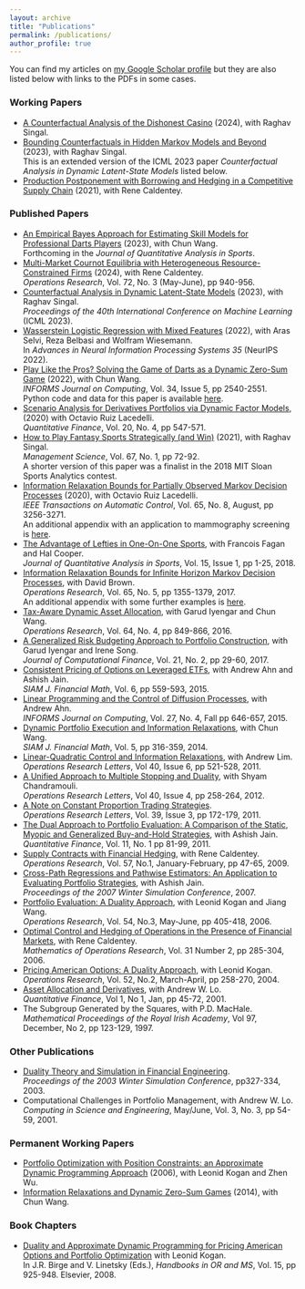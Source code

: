 ```yaml
---
layout: archive
title: "Publications"
permalink: /publications/
author_profile: true
---
```


<!---
{% if author.googlescholar %}
  You can find my articles on <u><a href="{{author.googlescholar}}">my Google Scholar profile</a></u>. 
{% endif %}

{% include base_path %}

{% for post in site.publications reversed %}
  {% include archive-single.html %}
{% endfor %} 
--->

You can find my articles on [my Google Scholar profile](https://scholar.google.com/citations?user=cSXJYiUAAAAJ&hl=en) but they are also listed below with links to the PDFs in some cases.
### Working Papers
* [A Counterfactual Analysis of the Dishonest Casino](http://arxiv.org/abs/2405.15120) (2024), with Raghav Singal.  
* [Bounding Counterfactuals in Hidden Markov Models and Beyond](https://ssrn.com/abstract=4529724) (2023), with Raghav Singal.  
  This is an extended version of the ICML 2023 paper _Counterfactual Analysis in Dynamic Latent-State Models_ listed below.
* [Production Postponement with Borrowing and Hedging in a Competitive Supply Chain](https://martin-haugh.github.io/files/Research/On_the_Value_of_Production_Postponement_in_Financially_Constrained_Supply_Chains.pdf) (2021), with Rene Caldentey.

### Published Papers
* [An Empirical Bayes Approach for Estimating Skill Models for Professional Darts Players](https://arxiv.org/abs/2302.10750) (2023), with Chun Wang.  
  Forthcoming in the _Journal of Quantitative Analysis in Sports_.
* [Multi-Market Cournot Equilibria with Heterogeneous Resource-Constrained Firms](https://martin-haugh.github.io/files/Research/Cournot-Asymmetric_Final.pdf) (2024), with Rene Caldentey.  
 _Operations Research_, Vol. 72, No. 3 (May-June), pp 940-956.
* [Counterfactual Analysis in Dynamic Latent-State Models](http://arxiv.org/abs/2205.13832) (2023), with Raghav Singal.   
 _Proceedings of the 40th International Conference on Machine Learning_ (ICML 2023).
* [Wasserstein Logistic Regression with Mixed Features](http://arxiv.org/abs/2205.13501) (2022), with Aras Selvi, Reza Belbasi and Wolfram Wiesemann.  
In _Advances in Neural Information Processing Systems 35_ (NeurIPS 2022).
* [Play Like the Pros? Solving the Game of Darts as a Dynamic Zero-Sum Game](https://arxiv.org/pdf/2011.11031.pdf) (2022), with Chun Wang.  
  _INFORMS Journal on Computing_, Vol. 34, Issue 5, pp 2540-2551.  
  Python code and data for this paper is available [here](https://www.dropbox.com/sh/ayzkh0njs2zzuho/AACCSR1_FzB8m6Mj-_Ha7G8Aa?dl=0).
* [Scenario Analysis for Derivatives Portfolios via Dynamic Factor Models](https://papers.ssrn.com/sol3/papers.cfm?abstract_id=3424127), (2020) with Octavio Ruiz Lacedelli.  
_Quantitative Finance_, Vol. 20, No. 4, pp 547-571.
* [How to Play Fantasy Sports Strategically (and Win)](https://papers.ssrn.com/sol3/papers.cfm?abstract_id=3393127) (2021), with Raghav Singal.  
 _Management Science_, Vol. 67, No. 1, pp 72-92.  
A shorter version of this paper was a finalist in the 2018 MIT Sloan Sports Analytics contest.
* [Information Relaxation Bounds for Partially Observed Markov Decision Processes](https://martin-haugh.github.io/files/Research/POMDP_IR_March_2019.pdf) (2020), with Octavio Ruiz Lacedelli.  
_IEEE Transactions on Automatic Control_, Vol. 65, No. 8, August, pp 3256-3271.  
An additional appendix with an application to mammography screening is [here](https://martin-haugh.github.io/files/Research/POMDP_Mammography_ForWebsite.pdf).
* [The Advantage of Lefties in One-On-One Sports](https://www.degruyter.com/view/j/jqas.2019.15.issue-1/jqas-2017-0076/jqas-2017-0076.xml), with Francois Fagan and Hal Cooper.  
  _Journal of Quantitative Analysis in Sports_, Vol. 15, Issue 1, pp 1-25, 2018.
* [Information Relaxation Bounds for Infinite Horizon Markov Decision Processes](https://martin-haugh.github.io/files/Research/InfoRelaxation_OR.pdf), with David Brown.  
_Operations Research_, Vol. 65, No. 5, pp 1355-1379, 2017.  
An additional appendix with some further examples is [here](https://martin-haugh.github.io/files/Research/Infinite_Horizon_Online_Appendix.pdf).
* [Tax-Aware Dynamic Asset Allocation](https://martin-haugh.github.io/files/Research/OR_TaxAssetAllocation_Published.pdf), with Garud Iyengar and Chun Wang.  
_Operations Research_, Vol. 64, No. 4, pp 849-866, 2016.
* [A Generalized Risk Budgeting Approach to Portfolio Construction](https://martin-haugh.github.io/files/Research/A_generalized_risk_budgeting_approach.pdf), with Garud Iyengar and Irene Song.  
_Journal of Computational Finance_, Vol. 21, No. 2, pp 29-60, 2017.
* [Consistent Pricing of Options on Leveraged ETFs](https://epubs.siam.org/doi/pdf/10.1137/151003933), with Andrew Ahn and Ashish Jain.  
_SIAM J. Financial Math_, Vol. 6, pp 559-593, 2015.
* [Linear Programming and the Control of Diffusion Processes](https://martin-haugh.github.io/files/Research/LP_HJB_Duality.pdf), with Andrew Ahn.  
_INFORMS Journal on Computing_, Vol. 27, No. 4, Fall pp 646-657, 2015.
* [Dynamic Portfolio Execution and Information Relaxations](https://martin-haugh.github.io/files/Research/PublishedPortfolioExecution.pdf), with Chun Wang.  
_SIAM J. Financial Math_, Vol. 5, pp 316-359, 2014.
* [Linear-Quadratic Control and Information Relaxations](https://martin-haugh.github.io/files/Research/LQ_Control_Duality.pdf), with Andrew Lim.  
_Operations Research Letters_, Vol 40, Issue 6, pp 521-528, 2011.
* [A Unified Approach to Multiple Stopping and Duality](https://www.sciencedirect.com/science/article/pii/S0167637712000442), with Shyam Chandramouli.  
_Operations Research Letters_, Vol 40, Issue 4, pp 258-264, 2012.
* [A Note on  Constant Proportion Trading Strategies](https://www.sciencedirect.com/science/article/pii/S0167637711000320).  
_Operations Research Letters_, Vol. 39, Issue 3, pp 172-179, 2011.
* [The Dual Approach to Portfolio Evaluation: A Comparison of the Static, Myopic and Generalized Buy-and-Hold Strategies](https://www.tandfonline.com/doi/full/10.1080/14697681003712870), with Ashish Jain.  
_Quantitative Finance_, Vol. 11, No. 1 pp 81-99, 2011.
* [Supply Contracts with Financial Hedging](https://pubsonline.informs.org/doi/abs/10.1287/opre.1080.0521), with Rene Caldentey.  
_Operations Research_, Vol. 57, No.1, January-February, pp 47-65, 2009.
* [Cross-Path Regressions and Pathwise Estimators: An Application to Evaluating Portfolio Strategies](https://martin-haugh.github.io/files/Research/wsc07paperDuality_HaughJain.pdf), with Ashish Jain.  
_Proceedings of the 2007 Winter Simulation Conference_, 2007.
* [Portfolio Evaluation: A Duality Approach](https://martin-haugh.github.io/files/Research/HaughKoganWang06.pdf), with Leonid Kogan and Jiang Wang.  
_Operations Research_, Vol. 54, No.3, May-June, pp 405-418, 2006.
* [Optimal Control and Hedging of Operations in the Presence of Financial Markets](https://martin-haugh.github.io/files/Research/moor.1050.0179.pdf), with Rene Caldentey.  
_Mathematics of Operations Research_, Vol. 31 Number 2, pp 285-304, 2006.
* [Pricing American Options: A Duality Approach](https://pubsonline.informs.org/doi/abs/10.1287/opre.1030.0070), with Leonid Kogan.  
_Operations Research_, Vol. 52, No.2, March-April, pp 258-270, 2004.
* [Asset Allocation and Derivatives](https://martin-haugh.github.io/files/Research/AAandDeriv.pdf), with Andrew W. Lo.  
_Quantitative Finance_, Vol 1, No 1, Jan, pp 45-72, 2001.
* The Subgroup Generated by the Squares, with P.D. MacHale.  
_Mathematical Proceedings of the Royal Irish Academy_, Vol 97, December, No 2, pp 123-129, 1997.

### Other Publications
* [Duality Theory and Simulation in Financial Engineering](https://martin-haugh.github.io/files/Research/wsc03.pdf).  
_Proceedings of the 2003 Winter Simulation Conference_, pp327-334, 2003.
* Computational Challenges in Portfolio Management, with Andrew W. Lo.  
_Computing in Science and Engineering_, May/June, Vol. 3, No. 3, pp 54-59, 2001.

### Permanent  Working Papers
* [Portfolio Optimization with Position Constraints: an Approximate Dynamic Programming Approach](https://martin-haugh.github.io/files/Research/ADP_Dual_Oct06.pdf) (2006), with Leonid Kogan and Zhen Wu.
* [Information Relaxations and Dynamic Zero-Sum Games](https://arxiv.org/pdf/1405.4347.pdf) (2014), with Chun Wang.

### Book Chapters
* [Duality and Approximate Dynamic Programming for Pricing American Options and Portfolio Optimization](https://martin-haugh.github.io/files/Research/Chap22.pdf) with Leonid Kogan.  
In J.R. Birge and V. Linetsky (Eds.), _Handbooks in OR and MS_, Vol. 15, pp 925-948. Elsevier, 2008.
